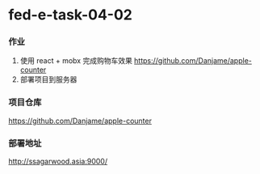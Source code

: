 # fed-e-task-04-02
### 作业
1. 使用 react + mobx 完成购物车效果
https://github.com/Danjame/apple-counter
2. 部署项目到服务器

### 项目仓库
https://github.com/Danjame/apple-counter

### 部署地址
http://ssagarwood.asia:9000/
